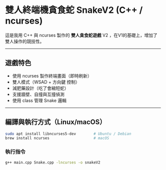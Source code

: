 # 雙人終端機貪食蛇 SnakeV2 (C++ / ncurses)

這是我用 C++ 與 ncurses 製作的 **雙人貪食蛇遊戲** V2 ，在V1的基礎上，增加了雙人操作的競技性。

---

## 遊戲特色
- 使用 ncurses 製作終端畫面（即時刷新）
- 雙人模式（WSAD + 方向鍵 控制）
- 減肥藥設計（吃了會縮短蛇）
- 支援牆壁、自撞與互撞偵測
- 使用 class 管理 Snake 邏輯

---

## 編譯與執行方式（Linux/macOS）

```bash
sudo apt install libncurses5-dev        # Ubuntu / Debian
brew install ncurses                    # macOS
```
### 執行指令
```bash
g++ main.cpp Snake.cpp -lncurses -o snakeV2
